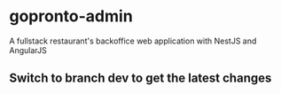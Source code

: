 # gopronto-admin
A fullstack restaurant's backoffice web application with NestJS and AngularJS

## Switch to branch dev to get the latest changes